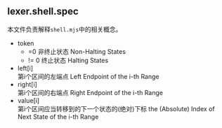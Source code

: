 ## lexer.shell.spec
本文件负责解释```shell.mjs```中的相关概念。
- token 
  - =0 非终止状态 Non-Halting States
  - != 0 终止状态 Halting States
- left[i] \
  第i个区间的左端点 Left Endpoint of the i-th Range
- right[i] \
  第i个区间的右端点 Right Endpoint of the i-th Range
- value[i] \
  第i个区间应当转移到的下一个状态的(绝对)下标 the (Absolute) Index of Next State of the i-th Range
